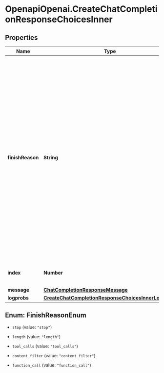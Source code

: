 # OpenapiOpenai.CreateChatCompletionResponseChoicesInner

## Properties

Name | Type | Description | Notes
------------ | ------------- | ------------- | -------------
**finishReason** | **String** | The reason the model stopped generating tokens. This will be &#x60;stop&#x60; if the model hit a natural stop point or a provided stop sequence, &#x60;length&#x60; if the maximum number of tokens specified in the request was reached, &#x60;content_filter&#x60; if content was omitted due to a flag from our content filters, &#x60;tool_calls&#x60; if the model called a tool, or &#x60;function_call&#x60; (deprecated) if the model called a function.  | 
**index** | **Number** | The index of the choice in the list of choices. | 
**message** | [**ChatCompletionResponseMessage**](ChatCompletionResponseMessage.md) |  | 
**logprobs** | [**CreateChatCompletionResponseChoicesInnerLogprobs**](CreateChatCompletionResponseChoicesInnerLogprobs.md) |  | 



## Enum: FinishReasonEnum


* `stop` (value: `"stop"`)

* `length` (value: `"length"`)

* `tool_calls` (value: `"tool_calls"`)

* `content_filter` (value: `"content_filter"`)

* `function_call` (value: `"function_call"`)





